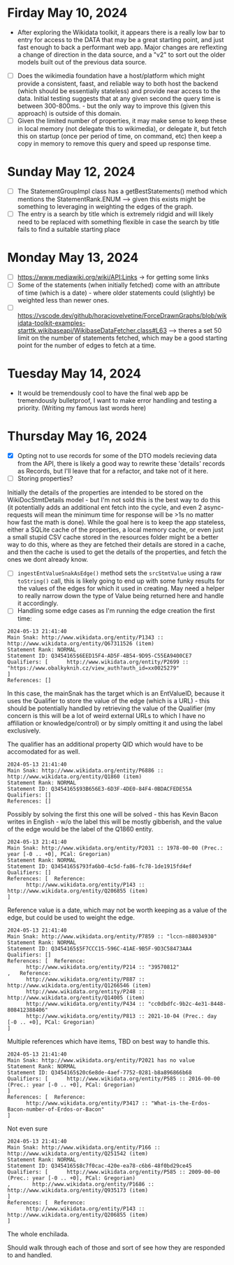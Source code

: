 # Firday May 10, 2024

- After exploring the Wikidata toolkit, it appears there is a really low bar to entry for access to the DATA that may be a great starting point, and just fast enough to back a performant web app. Major changes are reflexting a change of direction in the data source, and a "v2" to sort out the older models built out of the previous data source.
- [ ] Does the wikimedia foundation have a host/platform which might provide a consistent, faast, and reliable way to both host the backend (which should be essentially stateless) and provide near access to the data. Initial testing suggests that at any given second the query time is between 300-800ms. - but the only way to improve this (given this approach) is outside of this domain.
- [ ] Given the limited number of properties, it may make sense to keep these in local memory (not delegate this to wikimedia), or delegate it, but fetch this on startup (once per period of time, on command, etc) then keep a copy in memory to remove this query and speed up response time.

# Sunday May 12, 2024
- [ ] The StatementGroupImpl class has a getBestStatements() method which mentions the StatementRank.ENUM --> given this exists might be something to leveraging in weighting the edges of the graph.
- [ ] The entry is a search by title which is extremely ridgid and will likely need to be replaced with something flexible in case the search by title fails to find a suitable starting place

# Monday May 13, 2024
- [ ] https://www.mediawiki.org/wiki/API:Links -> for getting some links
- [ ] Some of the statements (when initially fetched) come with an attribute of time (which is a date) - where older statements could (slightly) be weighted less than newer ones.
- [ ] https://vscode.dev/github/horaciovelvetine/ForceDrawnGraphs/blob/wikidata-toolkit-examples-starttk.wikibaseapi/WikibaseDataFetcher.class#L63 --> theres a set 50 limit on the number of statements fetched, which may be a good starting point for the number of edges to fetch at a time.

# Tuesday May 14, 2024

- It would be tremendously cool to have the final web app be tremendously bulletproof, I want to make error handling and testing a priority. (Writing my famous last words here) 

# Thursday May 16, 2024

- [X] Opting not to use records for some of the DTO models recieving data from the API, there is likely a good way to rewrite these 'details' records as Records, but I'll leave that for a refactor, and take not of it here.
- [ ] Storing properties?

Initially the details of the properties are intended to be stored on the WikiDocStmtDetails model - but I'm not sold this is the best way to do this (it potentially adds an additional ent fetch into the cycle, and even 2 async-requests will mean the minimum time for response will be >1s no matter how fast the math is done). While the goal here is to keep the app stateless, either a SQLite cache of the properties, a local memory cache, or even just a small stupid CSV cache stored in the resources folder might be a better way to do this, where as they are fetched their details are stored in a cache, and then the cache is used to get the details of the properties, and fetch the ones we dont already know. 

- [ ] `ingestEntValueSnakAsEdge()` method sets the `srcStmtValue` using a raw `toString()` call, this is likely going to end up with some funky results for the values of the edges for which it used in creating. May need a helper to really narrow down the type of Value being returned here and handle it accordingly.
- [ ] Handling some edge cases as I'm running the edge creation the first time: 

```log
2024-05-13 21:41:40
Main Snak: http://www.wikidata.org/entity/P1343 :: http://www.wikidata.org/entity/Q67311526 (item)
Statement Rank: NORMAL
Statement ID: Q3454165$6EED15F4-AD5F-4B54-9D95-C55EA9400CE7
Qualifiers: [      http://www.wikidata.org/entity/P2699 :: "https://www.obalkyknih.cz/view_auth?auth_id=xx0025279"
]
References: []
```

In this case, the mainSnak has the target which is an EntValueID, because it uses the Qualifier to store the value of the edge (which is a URL) - this should be potentially handled by retrieving the value of the Qualifier (my concern is this will be a lot of weird external URLs to which I have no affiliation or knowledge/control) or by simply omitting it and using the label exclusively.

The qualifier has an additional property QID which would have to be accomodated for as well.

```log
2024-05-13 21:41:40
Main Snak: http://www.wikidata.org/entity/P6886 :: http://www.wikidata.org/entity/Q1860 (item)
Statement Rank: NORMAL
Statement ID: Q3454165$93B656E3-6D3F-4DE0-84F4-0BDACFEDE55A
Qualifiers: []
References: []
```

Possibly by solving the first this one will be solved - this has Kevin Bacon writes in English - w/o the label this will be mostly gibberish, and the value of the edge would be the label of the Q1860 entity.

```log
2024-05-13 21:41:40
Main Snak: http://www.wikidata.org/entity/P2031 :: 1978-00-00 (Prec.: year [-0 .. +0], PCal: Gregorian)
Statement Rank: NORMAL
Statement ID: Q3454165$793fa6b0-4c5d-fa86-fc78-1de1915fd4ef
Qualifiers: []
References: [  Reference:
      http://www.wikidata.org/entity/P143 :: http://www.wikidata.org/entity/Q206855 (item)
]
```

Reference value is a date, which may not be worth keeping as a value of the edge, but could be used to weight the edge.

```log
2024-05-13 21:41:40
Main Snak: http://www.wikidata.org/entity/P7859 :: "lccn-n88034930"
Statement Rank: NORMAL
Statement ID: Q3454165$5F7CCC15-596C-41AE-9B5F-9D3C58473AA4
Qualifiers: []
References: [  Reference:
      http://www.wikidata.org/entity/P214 :: "39570812"
,   Reference:
      http://www.wikidata.org/entity/P887 :: http://www.wikidata.org/entity/Q1266546 (item)
      http://www.wikidata.org/entity/P248 :: http://www.wikidata.org/entity/Q14005 (item)
      http://www.wikidata.org/entity/P434 :: "cc0dbdfc-9b2c-4e31-8448-808412388406"
      http://www.wikidata.org/entity/P813 :: 2021-10-04 (Prec.: day [-0 .. +0], PCal: Gregorian)
]
```

Multiple references which have items, TBD on best way to handle this.

```log
2024-05-13 21:41:40
Main Snak: http://www.wikidata.org/entity/P2021 has no value
Statement Rank: NORMAL
Statement ID: Q3454165$20c6e8de-4aef-7752-0281-b8a896866b68
Qualifiers: [      http://www.wikidata.org/entity/P585 :: 2016-00-00 (Prec.: year [-0 .. +0], PCal: Gregorian)
]
References: [  Reference:
      http://www.wikidata.org/entity/P3417 :: "What-is-the-Erdos-Bacon-number-of-Erdos-or-Bacon"
]
```

Not even sure 

```log
2024-05-13 21:41:40
Main Snak: http://www.wikidata.org/entity/P166 :: http://www.wikidata.org/entity/Q251542 (item)
Statement Rank: NORMAL
Statement ID: Q3454165$8c7f0cac-420e-ea78-c6b6-48f0bd29ce45
Qualifiers: [      http://www.wikidata.org/entity/P585 :: 2009-00-00 (Prec.: year [-0 .. +0], PCal: Gregorian)
,       http://www.wikidata.org/entity/P1686 :: http://www.wikidata.org/entity/Q935173 (item)
]
References: [  Reference:
      http://www.wikidata.org/entity/P143 :: http://www.wikidata.org/entity/Q206855 (item)
]
```

The whole enchilada. 

Should walk through each of those and sort of see how they are responded to and handled. 